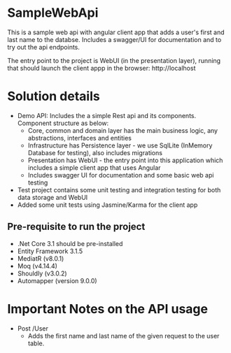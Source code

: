 # SampleWebApi
This is a sample web api with angular client app that adds a user's first and last name to the databse. Includes a swagger/UI for documentation and to try out the api endpoints.

The entry point to the project is WebUI (in the presentation layer), running that should launch the client appp in the browser: http://localhost

# Solution details

- Demo API: Includes the a simple Rest api and its components. Component structure as below:
	- Core, common and domain layer has the main business logic, any abstractions, interfaces and entities
	- Infrastructure has Persistence layer - we use SqlLite (InMemory Database for testing), also includes migrations
	- Presentation has WebUI - the entry point into this application which includes a simple client app that uses Angular
	- Includes swagger UI for documentation and some basic web api testing
- Test project contains some unit testing and integration testing for both data storage and WebUI
- Added some unit tests using Jasmine/Karma for the client app

## Pre-requisite to run the project 

- .Net Core 3.1 should be pre-installed
- Entity Framework 3.1.5
- MediatR (v8.0.1)
- Moq (v4.14.4)
- Shouldly (v3.0.2)
- Automapper (version 9.0.0)

# Important Notes on the API usage

- Post /User 
	- Adds the first name and last name of the given request to the user table.
